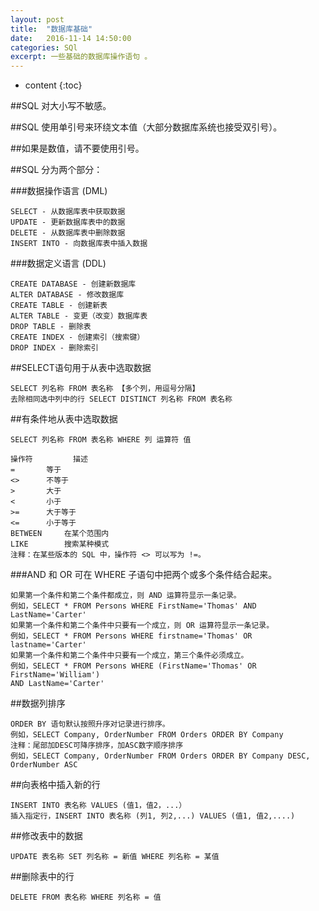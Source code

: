 ```yaml
---
layout: post
title:  "数据库基础"
date:   2016-11-14 14:50:00
categories: SQl
excerpt: 一些基础的数据库操作语句 。
---
```


* content
{:toc}

##SQL 对大小写不敏感。

##SQL 使用单引号来环绕文本值（大部分数据库系统也接受双引号）。

##如果是数值，请不要使用引号。


##SQL 分为两个部分：

###数据操作语言 (DML) 

    SELECT - 从数据库表中获取数据
    UPDATE - 更新数据库表中的数据
    DELETE - 从数据库表中删除数据
    INSERT INTO - 向数据库表中插入数据

###数据定义语言 (DDL)

    CREATE DATABASE - 创建新数据库
    ALTER DATABASE - 修改数据库
    CREATE TABLE - 创建新表
    ALTER TABLE - 变更（改变）数据库表
    DROP TABLE - 删除表
    CREATE INDEX - 创建索引（搜索键）
    DROP INDEX - 删除索引

##SELECT语句用于从表中选取数据

    SELECT 列名称 FROM 表名称 【多个列，用逗号分隔】
    去除相同选中列中的行 SELECT DISTINCT 列名称 FROM 表名称


##有条件地从表中选取数据

    SELECT 列名称 FROM 表名称 WHERE 列 运算符 值

    操作符 		描述
    = 		等于
    <> 		不等于
    > 		大于
    < 		小于
    >= 		大于等于
    <= 		小于等于
    BETWEEN 	在某个范围内
    LIKE 		搜索某种模式
    注释：在某些版本的 SQL 中，操作符 <> 可以写为 !=。

###AND 和 OR 可在 WHERE 子语句中把两个或多个条件结合起来。

    如果第一个条件和第二个条件都成立，则 AND 运算符显示一条记录。
    例如，SELECT * FROM Persons WHERE FirstName='Thomas' AND LastName='Carter'
    如果第一个条件和第二个条件中只要有一个成立，则 OR 运算符显示一条记录。
    例如，SELECT * FROM Persons WHERE firstname='Thomas' OR lastname='Carter'
    如果第一个条件和第二个条件中只要有一个成立，第三个条件必须成立。
    例如，SELECT * FROM Persons WHERE (FirstName='Thomas' OR FirstName='William')
    AND LastName='Carter'


##数据列排序

    ORDER BY 语句默认按照升序对记录进行排序。
    例如，SELECT Company, OrderNumber FROM Orders ORDER BY Company
    注释：尾部加DESC可降序排序，加ASC数字顺序排序
    例如，SELECT Company, OrderNumber FROM Orders ORDER BY Company DESC, OrderNumber ASC


##向表格中插入新的行

    INSERT INTO 表名称 VALUES (值1，值2，...）
    插入指定行，INSERT INTO 表名称 (列1, 列2,...) VALUES (值1, 值2,....)


##修改表中的数据

    UPDATE 表名称 SET 列名称 = 新值 WHERE 列名称 = 某值

##删除表中的行

    DELETE FROM 表名称 WHERE 列名称 = 值
